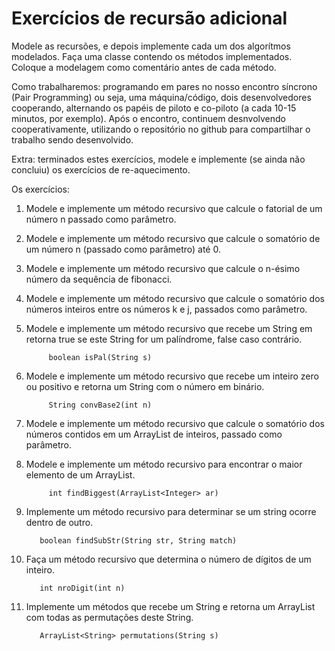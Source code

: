 # Exercícios de recursão adicional

Modele as recursões, e depois implemente cada um dos algorítmos modelados.
Faça uma classe contendo os métodos implementados. Coloque a modelagem como comentário antes de cada método.

Como trabalharemos: programando em pares no nosso encontro síncrono (Pair Programming) ou seja, uma máquina/código, dois desenvolvedores cooperando, alternando os papéis de piloto e co-piloto (a cada 10-15 minutos, por exemplo). Após o encontro, continuem desnvolvendo cooperativamente, utilizando o repositório no github para compartilhar o trabalho sendo desenvolvido.

Extra: terminados estes exercícios, modele e implemente (se ainda não concluiu) os exercícios de re-aquecimento.


Os exercícios:

1. Modele e implemente um método recursivo que calcule o fatorial de um número n passado como parâmetro.

1. Modele e implemente um método recursivo que calcule o somatório de um número n (passado como parâmetro) até 0.

1. Modele e implemente um método recursivo que calcule o n-ésimo número da sequência de fibonacci.

1. Modele e implemente um método recursivo que calcule o somatório dos números inteiros entre os números k e j, passados como parâmetro.

1. Modele e implemente um método recursivo que recebe um String em retorna true se este String for um palíndrome, false caso contrário.
    ``` 
         boolean isPal(String s) 
    ```
1. Modele e implemente um método recursivo que recebe um inteiro zero ou positivo e retorna um String com o número em binário.
    ``` 
         String convBase2(int n) 
    ``` 
1. Modele e implemente um método recursivo que calcule o somatório dos números contidos em um ArrayList de inteiros, passado como parâmetro.

1. Modele e implemente um método recursivo para encontrar o maior elemento de um ArrayList.
    ``` 
         int findBiggest(ArrayList<Integer> ar) 
    ``` 

1. Implemente um método recursivo para determinar se um string ocorre dentro de outro.
	  ``` 
         boolean findSubStr(String str, String match)
	  ``` 
1. Faça um método recursivo que determina o número de dígitos de um inteiro.
	  ``` 
         int nroDigit(int n)
	  ``` 
1. Implemente um métodos que recebe um String e retorna um ArrayList com todas as permutações deste String.
	  ``` 
         ArrayList<String> permutations(String s)
	  ``` 

